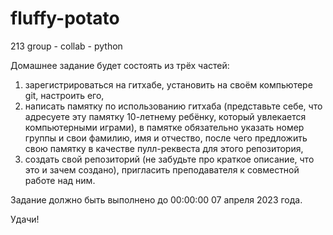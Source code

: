 # fluffy-potato
213 group - collab - python

Домашнее задание будет состоять из трёх частей: 
1) зарегистрироваться на гитхабе, установить на своём компьютере git, настроить его, 
2) написать памятку по использованию гитхаба (представьте себе, что адресуете эту памятку 10-летнему ребёнку, который увлекается компьютерными играми), в памятке обязательно указать номер группы и свои фамилию, имя и отчество, после чего предложить свою памятку в качестве пулл-реквеста для этого репозитория,
3) создать свой репозиторий (не забудьте про краткое описание, что это и зачем создано), пригласить преподавателя к совместной работе над ним.

Задание должно быть выполнено до 00:00:00 07 апреля 2023 года.

Удачи!
